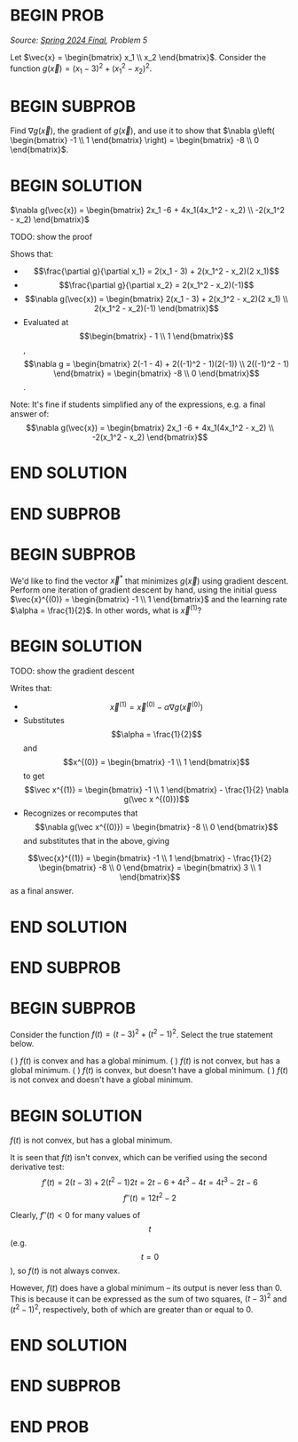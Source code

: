 # BEGIN PROB

<i>Source: [Spring 2024 Final](../sp24-final/index.html), Problem 5</i>

Let $\vec{x} = \begin{bmatrix} x_1 \\ x_2 \end{bmatrix}$. Consider the
function $g(\vec{x}) = (x_1 - 3)^2 + (x_1^2 - x_2)^2$.

# BEGIN SUBPROB

Find $\nabla g(\vec{x})$, the gradient of $g(\vec{x})$, and use it to
show that
$\nabla g\left( \begin{bmatrix} -1 \\ 1 \end{bmatrix} \right) = \begin{bmatrix} -8 \\ 0 \end{bmatrix}$.

# BEGIN SOLUTION

$\nabla g(\vec{x}) = \begin{bmatrix} 2x_1 -6 + 4x_1(4x_1^2 - x_2) \\ -2(x_1^2 - x_2) \end{bmatrix}$

TODO: show the proof

Shows that:
- $$\frac{\partial g}{\partial x_1} = 2(x_1 - 3) + 2(x_1^2 - x_2)(2 x_1)$$
- $$\frac{\partial g}{\partial x_2} = 2(x_1^2 - x_2)(-1)$$
- $$\nabla g(\vec{x}) = \begin{bmatrix} 2(x_1 - 3) + 2(x_1^2 - x_2)(2 x_1) \\ 2(x_1^2 - x_2)(-1) \end{bmatrix}$$
- Evaluated at $$\begin{bmatrix} - 1 \\ 1 \end{bmatrix}$$, $$\nabla g = \begin{bmatrix} 2(-1 - 4) + 2((-1)^2 - 1)(2(-1)) \\ 2((-1)^2 - 1) \end{bmatrix} = \begin{bmatrix} -8 \\ 0 \end{bmatrix}$$.

Note: It's fine if students simplified any of the expressions, e.g. a final answer of:
$$\nabla g(\vec{x}) = \begin{bmatrix} 2x_1 -6 + 4x_1(4x_1^2 - x_2) \\ -2(x_1^2 - x_2) \end{bmatrix}$$


# END SOLUTION

# END SUBPROB

# BEGIN SUBPROB

We'd like to find the vector $\vec{x}^*$ that minimizes $g(\vec{x})$
using gradient descent. Perform one iteration of gradient descent by
hand, using the initial guess
$\vec{x}^{(0)} = \begin{bmatrix} -1 \\ 1 \end{bmatrix}$ and the learning
rate $\alpha = \frac{1}{2}$. In other words, what is $\vec{x}^{(1)}$?


# BEGIN SOLUTION

TODO: show the gradient descent

Writes that:
- $$\vec x^{(1)} = \vec{x}^{(0)} - \alpha \nabla g(\vec{x}^{(0)})$$
- Substitutes $$\alpha = \frac{1}{2}$$ and $$x^{(0)} = \begin{bmatrix} -1 \\ 1 \end{bmatrix}$$ to get $$\vec x^{(1)} = \begin{bmatrix} -1 \\ 1 \end{bmatrix} - \frac{1}{2} \nabla g(\vec x ^{(0)})$$
- Recognizes or recomputes that $$\nabla g(\vec x^{(0)}) = \begin{bmatrix} -8 \\ 0 \end{bmatrix}$$ and substitutes that in the above, giving

$$\vec{x}^{(1)} = \begin{bmatrix} -1 \\ 1 \end{bmatrix} - \frac{1}{2} \begin{bmatrix} -8 \\ 0 \end{bmatrix} = \begin{bmatrix} 3 \\ 1 \end{bmatrix}$$ as a final answer.

# END SOLUTION

# END SUBPROB

# BEGIN SUBPROB

Consider the function $f(t) = (t - 3)^2 + (t^2 - 1)^2$. Select the true
statement below.

( ) $f(t)$ is convex and has a global minimum.
( ) $f(t)$ is not convex, but has a global minimum.
( ) $f(t)$ is convex, but doesn't have a global minimum.
( ) $f(t)$ is not convex and doesn't have a global minimum.

# BEGIN SOLUTION

$f(t)$ is not convex, but has a global minimum.

It is seen that $f(t)$ isn't convex, which can be verified using the second derivative test:
$$f'(t) = 2(t - 3) + 2(t^2 - 1) 2t = 2t - 6 + 4t^3 - 4t = 4t^3 - 2t - 6$$
$$f''(t) = 12t^2 - 2$$

Clearly, $f''(t) < 0$ for many values of $$t$$ (e.g. $$t = 0$$), so $f(t)$ is not always convex.

However, $f(t)$ does have a global minimum – its output is never less than 0. This is because it can be expressed as the sum of two squares, $(t - 3)^2$ and $(t^2 - 1)^2$, respectively, both of which are greater than or equal to 0.

# END SOLUTION

# END SUBPROB

# END PROB